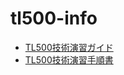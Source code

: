 # tl500-info

* [TL500技術演習ガイド](https://github.com/fminamot/tl500-info/blob/main/TL500-tech-exercise-guide.pdf)
* [TL500技術演習手順書](http://tl500-docs-ja-tl500-tech-exercise.apps.ocp4.example.com)
